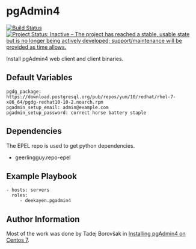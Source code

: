 pgAdmin4
========

[![Build Status](https://travis-ci.org/deekayen/ansible-role-pgadmin4.svg?branch=master)](https://travis-ci.org/deekayen/ansible-role-pgadmin4) [![Project Status: Inactive – The project has reached a stable, usable state but is no longer being actively developed; support/maintenance will be provided as time allows.](https://www.repostatus.org/badges/latest/inactive.svg)](https://www.repostatus.org/#inactive)

Install pgAdmin4 web client and client binaries.

Default Variables
-----------------

```
pgdg_package: https://download.postgresql.org/pub/repos/yum/10/redhat/rhel-7-x86_64/pgdg-redhat10-10-2.noarch.rpm
pgadmin_setup_email: admin@example.com
pgadmin_setup_password: correct horse battery staple
```

Dependencies
------------

The EPEL repo is used to get python dependencies.

 * geerlingguy.repo-epel

Example Playbook
----------------

    - hosts: servers
      roles:
         - deekayen.pgadmin4


Author Information
------------------

Most of the work was done by Tadej Borovšak in [Installing pgAdmin4 on Centos 7](https://tech.xlab.si/posts/installing-pgadmin4-on-centos-7/).
